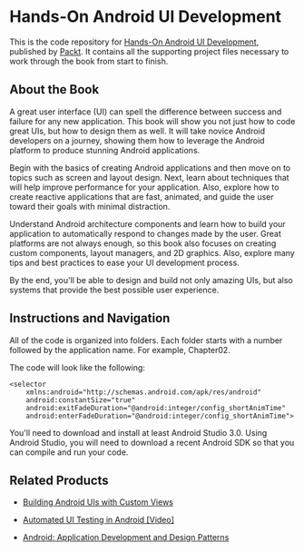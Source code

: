 # Hands-On Android UI Development
This is the code repository for [Hands-On Android UI Development](https://www.packtpub.com/application-development/hands-android-ui-development?utm_source=github&utm_medium=repository&utm_campaign=9781788475051), published by [Packt](https://www.packtpub.com/?utm_source=github). It contains all the supporting project files necessary to work through the book from start to finish.
## About the Book
A great user interface (UI) can spell the difference between success and failure for any new application. This book will show you not just how to code great UIs, but how to design them as well. It will take novice Android developers on a journey, showing them how to leverage the Android platform to produce stunning Android applications.

Begin with the basics of creating Android applications and then move on to topics such as screen and layout design. Next, learn about techniques that will help improve performance for your application. Also, explore how to create reactive applications that are fast, animated, and guide the user toward their goals with minimal distraction.

Understand Android architecture components and learn how to build your application to automatically respond to changes made by the user. Great platforms are not always enough, so this book also focuses on creating custom components, layout managers, and 2D graphics. Also, explore many tips and best practices to ease your UI development process.

By the end, you'll be able to design and build not only amazing UIs, but also systems that provide the best possible user experience.

## Instructions and Navigation
All of the code is organized into folders. Each folder starts with a number followed by the application name. For example, Chapter02.



The code will look like the following:
```
<selector
    xmlns:android="http://schemas.android.com/apk/res/android"
    android:constantSize="true"
    android:exitFadeDuration="@android:integer/config_shortAnimTime"
    android:enterFadeDuration="@android:integer/config_shortAnimTime">
```

You'll need to download and install at least Android Studio 3.0. Using Android Studio, you will need to download a recent Android SDK so that you can compile and run your code.

## Related Products
* [Building Android UIs with Custom Views](https://www.packtpub.com/application-development/building-android-uis-custom-views?utm_source=github&utm_medium=repository&utm_campaign=9781785882869)

* [Automated UI Testing in Android [Video]](https://www.packtpub.com/application-development/automated-ui-testing-android-video?utm_source=github&utm_medium=repository&utm_campaign=9781788470797)

* [Android: Application Development and Design Patterns](https://www.packtpub.com/application-development/android-application-development-and-design-patterns?utm_source=github&utm_medium=repository&utm_campaign=9781788291736)

